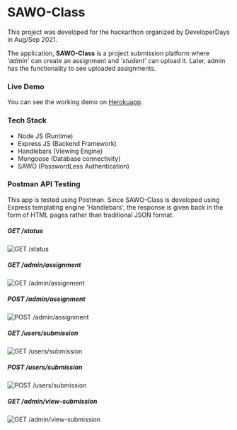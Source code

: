 # SAWO-Class

This project was developed for the hackarthon organized by DeveloperDays in Aug/Sep 2021.

The application, **SAWO-Class** is a project submission platform where *'admin'* can create an assignment and *'student'* can upload it. Later, admin has the functionality to see uploaded assignments.

### Live Demo
You can see the working demo on [Herokuapp](https://sawo-class.herokuapp.com/).

### Tech Stack
- Node JS (Runtime)
- Express JS (Backend Framework)
- Handlebars (Viewing Engine)
- Mongoose (Database connectivity)
- SAWO (PasswordLess Authentication)

### Postman API Testing
This app is tested using Postman. Since SAWO-Class is developed using Express templating engine 'Handlebars', the response is given back in the form of HTML pages rather than traditional JSON format.

##### GET /status
![GET /status](./public/images/Postman/GET_status.png)

##### GET /admin/assignment
![GET /admin/assignment](./public/images/Postman/GET_admin-assignment.png)

##### POST /admin/assignment
![POST /admin/assignment](./public/images/Postman/POST_admin-assignment.png)

##### GET /users/submission
![GET /users/submission](./public/images/Postman/GET_users-submission.png)

##### POST /users/submission
![POST /users/submission](./public/images/Postman/POST_users-submission.png)

##### GET /admin/view-submission
![GET /admin/view-submission](./public/images/Postman/POST_users-submission.png)